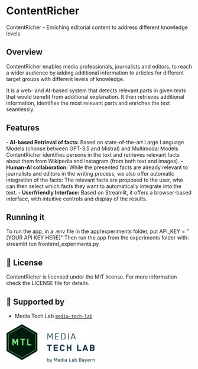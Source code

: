 # ContentRicher

ContentRicher - Enriching editorial content to address different knowledge levels

## Overview

ContentRicher enables media professionals, journalists and editors, to reach a wider audience by adding additional information to articles for different target groups with different levels of knowledge.

It is a web- and AI-based system that detects relevant parts in given texts that would benefit from additional explanation. It then retrieves additional information, identifies the most relevant parts and enriches the text seamlessly.

## Features
**- AI-based Retrieval of facts:** Based on state-of-the-art Large Language Models (choose between GPT-3.5 and Mistral) and Multimodal Models ContentRicher identifies persons in the text and retrieves relevant facts about them from Wikipedia and Instagram (from both text and images). 
**- Human-AI collaboration:** While the presented facts are already relevant to journalists and editors in the writing process, we also offer automatic integration of the facts: The relevant facts are proposed to the user, who can then select which facts they want to automatically integrate into the text.
**- Userfriendly Interface:** Based on Streamlit, it offers a browser-based interface, with intuitive controls and display of the results.

## Running it

To run the app, in a .env file in the app/experiments folder, put API_KEY = "[YOUR API KEY HERE]"
Then run the app from the experiments folder with: 
streamlit run frontend_experiments.py
  
## 📘 License

ContentRicher is licensed under the MIT license. For more information check the LICENSE file for details.

## 🙏 Supported by

- Media Tech Lab [`media-tech-lab`](https://github.com/media-tech-lab)

<a href="https://www.media-lab.de/en/programs/media-tech-lab">
    <img src="https://raw.githubusercontent.com/media-tech-lab/.github/main/assets/mtl-powered-by.png" width="240" title="Media Tech Lab powered by logo">
</a>
